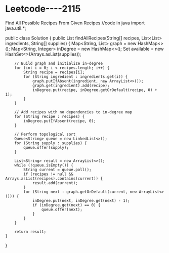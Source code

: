 # Leetcode----2115
Find All Possible Recipes From Given Recipes
//code in java
import java.util.*;

public class Solution {
    public List<String> findAllRecipes(String[] recipes, List<List<String>> ingredients, String[] supplies) {
        Map<String, List<String>> graph = new HashMap<>();
        Map<String, Integer> inDegree = new HashMap<>();
        Set<String> available = new HashSet<>(Arrays.asList(supplies));

        // Build graph and initialize in-degree
        for (int i = 0; i < recipes.length; i++) {
            String recipe = recipes[i];
            for (String ingredient : ingredients.get(i)) {
                graph.putIfAbsent(ingredient, new ArrayList<>());
                graph.get(ingredient).add(recipe);
                inDegree.put(recipe, inDegree.getOrDefault(recipe, 0) + 1);
            }
        }

        // Add recipes with no dependencies to in-degree map
        for (String recipe : recipes) {
            inDegree.putIfAbsent(recipe, 0);
        }

        // Perform topological sort
        Queue<String> queue = new LinkedList<>();
        for (String supply : supplies) {
            queue.offer(supply);
        }

        List<String> result = new ArrayList<>();
        while (!queue.isEmpty()) {
            String current = queue.poll();
            if (recipes != null && Arrays.asList(recipes).contains(current)) {
                result.add(current);
            }
            for (String next : graph.getOrDefault(current, new ArrayList<>())) {
                inDegree.put(next, inDegree.get(next) - 1);
                if (inDegree.get(next) == 0) {
                    queue.offer(next);
                }
            }
        }

        return result;
    }
}
